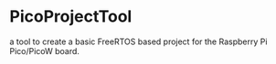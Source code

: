 # PicoProjectTool
a tool to create a basic FreeRTOS based project for the Raspberry Pi Pico/PicoW board.
